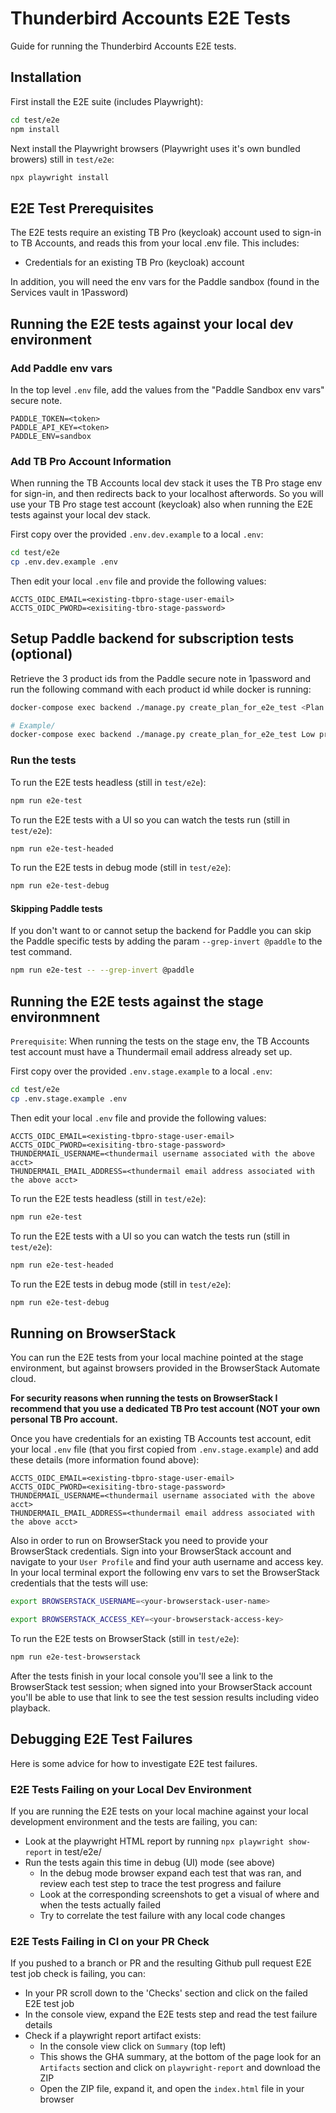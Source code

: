 # Thunderbird Accounts E2E Tests

Guide for running the Thunderbird Accounts E2E tests.

## Installation

First install the E2E suite (includes Playwright):

```bash
cd test/e2e
npm install
```

Next install the Playwright browsers (Playwright uses it's own bundled browers) still in `test/e2e`:

```bash
npx playwright install
```

## E2E Test Prerequisites

The E2E tests require an existing TB Pro (keycloak) account used to sign-in to TB Accounts, and reads this from your local .env file. This includes:

- Credentials for an existing TB Pro (keycloak) account

In addition, you will need the env vars for the Paddle sandbox (found in the Services vault in 1Password)

## Running the E2E tests against your local dev environment

### Add Paddle env vars

In the top level `.env` file, add the values from the "Paddle Sandbox env vars" secure note.

```dotenv
PADDLE_TOKEN=<token>
PADDLE_API_KEY=<token>
PADDLE_ENV=sandbox
```

### Add TB Pro Account Information

When running the TB Accounts local dev stack it uses the TB Pro stage env for sign-in, and then redirects back to your localhost afterwords. So you will use your TB Pro stage test account (keycloak) also when running the E2E tests against your local dev stack.

First copy over the provided `.env.dev.example` to a local `.env`:

```bash
cd test/e2e
cp .env.dev.example .env
```

Then edit your local `.env` file and provide the following values:

```dotenv
ACCTS_OIDC_EMAIL=<existing-tbpro-stage-user-email>
ACCTS_OIDC_PWORD=<exisiting-tbro-stage-password>
```

## Setup Paddle backend for subscription tests (optional)

Retrieve the 3 product ids from the Paddle secure note in 1password and run the following command with each product id 
while docker is running:

```bash
docker-compose exec backend ./manage.py create_plan_for_e2e_test <Plan Name> <Product ID>

# Example/
docker-compose exec backend ./manage.py create_plan_for_e2e_test Low pro_23edfsndfgjsn3kjn234n
```

### Run the tests

To run the E2E tests headless (still in `test/e2e`):

```bash
npm run e2e-test
```

To run the E2E tests with a UI so you can watch the tests run (still in `test/e2e`):

```bash
npm run e2e-test-headed
```

To run the E2E tests in debug mode (still in `test/e2e`):

```bash
npm run e2e-test-debug
```

#### Skipping Paddle tests

If you don't want to or cannot setup the backend for Paddle you can skip the Paddle specific tests by adding the param 
`--grep-invert @paddle` to the test command. 

```bash
npm run e2e-test -- --grep-invert @paddle
```

## Running the E2E tests against the stage environmnent

`Prerequisite`: When running the tests on the stage env, the TB Accounts test account must have a Thundermail email address already set up.

First copy over the provided `.env.stage.example` to a local `.env`:

```bash
cd test/e2e
cp .env.stage.example .env
```

Then edit your local `.env` file and provide the following values:

```dotenv
ACCTS_OIDC_EMAIL=<existing-tbpro-stage-user-email>
ACCTS_OIDC_PWORD=<exisiting-tbro-stage-password>
THUNDERMAIL_USERNAME=<thundermail username associated with the above acct>
THUNDERMAIL_EMAIL_ADDRESS=<thundermail email address associated with the above acct>
```

To run the E2E tests headless (still in `test/e2e`):

```bash
npm run e2e-test
```

To run the E2E tests with a UI so you can watch the tests run (still in `test/e2e`):

```bash
npm run e2e-test-headed
```

To run the E2E tests in debug mode (still in `test/e2e`):

```bash
npm run e2e-test-debug
```

## Running on BrowserStack

You can run the E2E tests from your local machine pointed at the stage environment, but against browsers provided in the BrowserStack Automate cloud.

<b>For security reasons when running the tests on BrowserStack I recommend that you use a dedicated TB Pro test account (NOT your own personal TB Pro account.</b>

Once you have credentials for an existing TB Accounts test account, edit your local `.env` file (that you first copied from `.env.stage.example`) and add these details (more information found above):

```dotenv
ACCTS_OIDC_EMAIL=<existing-tbpro-stage-user-email>
ACCTS_OIDC_PWORD=<exisiting-tbro-stage-password>
THUNDERMAIL_USERNAME=<thundermail username associated with the above acct>
THUNDERMAIL_EMAIL_ADDRESS=<thundermail email address associated with the above acct>
```

Also in order to run on BrowserStack you need to provide your BrowserStack credentials. Sign into your BrowserStack account and navigate to your `User Profile` and find your auth username and access key. In your local terminal export the following env vars to set the BrowserStack credentials that the tests will use:

```bash
export BROWSERSTACK_USERNAME=<your-browserstack-user-name>
```

```bash
export BROWSERSTACK_ACCESS_KEY=<your-browserstack-access-key>
```

To run the E2E tests on BrowserStack (still in `test/e2e`):

```bash
npm run e2e-test-browserstack
```

After the tests finish in your local console you'll see a link to the BrowserStack test session; when signed into your BrowserStack account you'll be able to use that link to see the test session results including video playback.

## Debugging E2E Test Failures

Here is some advice for how to investigate E2E test failures.

### E2E Tests Failing on your Local Dev Environment

If you are running the E2E tests on your local machine against your local development environment and the tests are failing, you can:

- Look at the playwright HTML report by running `npx playwright show-report` in test/e2e/
- Run the tests again this time in debug (UI) mode (see above)
  - In the debug mode browser expand each test that was ran, and review each test step to trace the test progress and failure
  - Look at the corresponding screenshots to get a visual of where and when the tests actually failed
  - Try to correlate the test failure with any local code changes

### E2E Tests Failing in CI on your PR Check

If you pushed to a branch or PR and the resulting Github pull request E2E test job check is failing, you can:

- In your PR scroll down to the 'Checks' section and click on the failed E2E test job
- In the console view, expand the E2E tests step and read the test failure details
- Check if a playwright report artifact exists:
  - In the console view click on `Summary` (top left)
  - This shows the GHA summary, at the bottom of the page look for an `Artifacts` section and click on `playwright-report` and download the ZIP
  - Open the ZIP file, expand it, and open the `index.html` file in your browser
